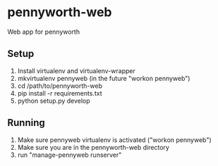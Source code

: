 pennyworth-web
=============

Web app for pennyworth


Setup
-----

1. Install virtualenv and virtualenv-wrapper
2. mkvirtualenv pennyweb (in the future "workon pennyweb")
3. cd /path/to/pennyworth-web
3. pip install -r requirements.txt
4. python setup.py develop

Running
-------

1. Make sure pennyweb virtualenv is activated ("workon pennyweb")
2. Make sure you are in the pennyworth-web directory
3. run "manage-pennyweb runserver"
